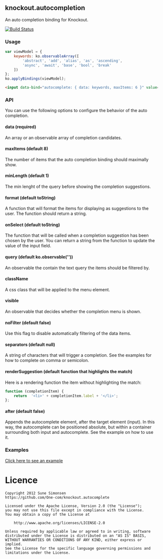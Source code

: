 ## knockout.autocompletion

An auto completion binding for Knockout.

[![Build Status](https://travis-ci.org/One-com/knockout.autocomplete.svg?branch=master)](https://travis-ci.org/One-com/knockout.autocomplete)

### Usage

```js
var viewModel = {
    keywords: ko.observableArray([
        'abstract', 'add', 'alias', 'as', 'ascending',
        'async', 'await', 'base', 'bool', 'break'
    ])
};
ko.applyBindings(viewModel);
```

```html
<input data-bind="autocomplete: { data: keywords, maxItems: 6 }" value=""/>
```

### API

You can use the following options to configure the behavior of the auto
completion.

#### data (required)

An array or an observable array of completion candidates.

#### maxItems (default 8)

The number of items that the auto completion binding should maximally show.

#### minLength (default 1)

The min lenght of the query before showing the completion suggestions. 

#### format (default toString)

A function that will format the items for displaying as suggestions to the user.
The function should return a string.

#### onSelect (default toString)

The function that will be called when a completion suggestion has been chosen by
the user. You can return a string from the function to update the value of the
input field.

#### query (default ko.observable(''))

An observable the contain the text query the items should be filtered by.

#### className

A css class that will be applied to the menu element. 

#### visible

An observable that decides whether the completion menu is shown.

#### noFilter (default false)

Use this flag to disable automatically filtering of the data items.

#### separators (default null)

A string of characters that will trigger a completion. See the examples for how
to complete on comma or semicolon.

#### renderSuggestion (default function that highlights the match)

Here is a rendering function the item without highlighting the match:

```js
function (completionItem) {
    return  '<li>' + completionItem.label + '</li>';
};
```

#### after (default false)

Appends the autocomplete element, after the target element (input). In this way, 
the autocomplete can be positioned absolute, but within a container surrounding 
both input and autocomplete. See the example on how to use it.

### Examples

[Click here to see an example](https://cdn.rawgit.com/One-com/knockout.autocomplete/master/examples/index.html)

# Licence

```
Copyright 2012 Sune Simonsen
https://github.com/One-com/knockout.autocomplete

Licensed under the Apache License, Version 2.0 (the "License");
you may not use this file except in compliance with the License.
You may obtain a copy of the License at

    http://www.apache.org/licenses/LICENSE-2.0

Unless required by applicable law or agreed to in writing, software
distributed under the License is distributed on an "AS IS" BASIS,
WITHOUT WARRANTIES OR CONDITIONS OF ANY KIND, either express or implied.
See the License for the specific language governing permissions and
limitations under the License.
```
